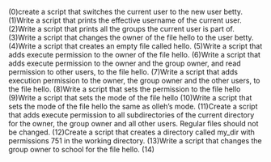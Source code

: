(0)create a script that switches the current user to the new user betty. (1)Write a script that prints the effective username of the current user. (2)Write a script that prints all the groups the current user is part of. (3)Write a script that changes the owner of the file hello to the user betty. (4)Write a script that creates an empty file called hello. (5)Write a script that adds execute permission to the owner of the file hello. (6)Write a script that adds execute permission to the owner and the group owner, and read permission to other users, to the file hello. (7)Write a script that adds execution permission to the owner, the group owner and the other users, to the file hello. (8)Write a script that sets the permission to the file hello (9)Write a script that sets the mode of the file hello (10)Write a script that sets the mode of the file hello the same as olleh’s mode. (11)Create a script that adds execute permission to all subdirectories of the current directory for the owner, the group owner and all other users. Regular files should not be changed. (12)Create a script that creates a directory called my_dir with permissions 751 in the working directory. (13)Write a script that changes the group owner to school for the file hello. (14)
